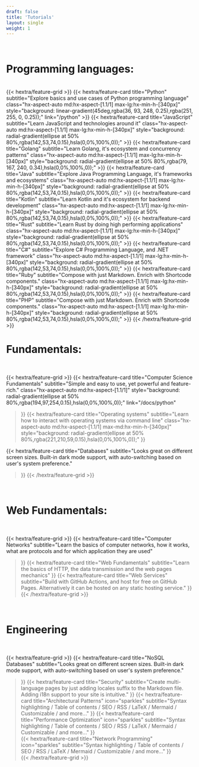 ```yaml
---
draft: false
title: 'Tutorials'
layout: single
weight: 1
---
```




<div class="hx-mt-6"></div>

<div class="hx-w-full hx-min-w-0 hx-max-w-6xl hx-px-6 hx-pt-4 md:hx-px-12">

<br/>
<h1> Programming languages: </h1>
<br/>
{{< hextra/feature-grid >}}
  {{< hextra/feature-card
    title="Python"
    subtitle="Explore basics and use cases of Python programming language"
    class="hx-aspect-auto md:hx-aspect-[1.1/1] max-lg:hx-min-h-[340px]"
    style="background: linear-gradient(45deg,rgba(36, 93, 248, 0.25),rgba(251, 255, 0, 0.25));"
    link="/python"
  >}}
  {{< hextra/feature-card
    title="JavaScript"
    subtitle="Learn JavaScript and technologies around it"
    class="hx-aspect-auto md:hx-aspect-[1.1/1] max-lg:hx-min-h-[340px]"
    style="background: radial-gradient(ellipse at 50% 80%,rgba(142,53,74,0.15),hsla(0,0%,100%,0));"
  >}}
  {{< hextra/feature-card
    title="Golang"
    subtitle="Learn Golang, it's ecosystem and concurrency patterns"
    class="hx-aspect-auto md:hx-aspect-[1.1/1] max-lg:hx-min-h-[340px]"
    style="background: radial-gradient(ellipse at 50% 80%,rgba(79, 167, 240, 0.34),hsla(0,0%,100%,0));"
  >}}
  {{< hextra/feature-card
    title="Java"
    subtitle="Explore Java Programming Language, it's frameworks and ecosystems"
    class="hx-aspect-auto md:hx-aspect-[1.1/1] max-lg:hx-min-h-[340px]"
    style="background: radial-gradient(ellipse at 50% 80%,rgba(142,53,74,0.15),hsla(0,0%,100%,0));"
  >}}
  {{< hextra/feature-card
    title="Kotlin"
    subtitle="Learn Kotlin and it's ecosystem for backend development"
    class="hx-aspect-auto md:hx-aspect-[1.1/1] max-lg:hx-min-h-[340px]"
    style="background: radial-gradient(ellipse at 50% 80%,rgba(142,53,74,0.15),hsla(0,0%,100%,0));"
  >}}      
  {{< hextra/feature-card
    title="Rust"
    subtitle="Learn Rust by doing high performing applications"
    class="hx-aspect-auto md:hx-aspect-[1.1/1] max-lg:hx-min-h-[340px]"
    style="background: radial-gradient(ellipse at 50% 80%,rgba(142,53,74,0.15),hsla(0,0%,100%,0));"
  >}} 
  {{< hextra/feature-card
    title="C#"
    subtitle="Explore C# Programming Language, and .NET framework"
    class="hx-aspect-auto md:hx-aspect-[1.1/1] max-lg:hx-min-h-[340px]"
    style="background: radial-gradient(ellipse at 50% 80%,rgba(142,53,74,0.15),hsla(0,0%,100%,0));"
  >}} 
  {{< hextra/feature-card
    title="Ruby"
    subtitle="Compose with just Markdown. Enrich with Shortcode components."
    class="hx-aspect-auto md:hx-aspect-[1.1/1] max-lg:hx-min-h-[340px]"
    style="background: radial-gradient(ellipse at 50% 80%,rgba(142,53,74,0.15),hsla(0,0%,100%,0));"
  >}}    
  {{< hextra/feature-card
    title="PHP"
    subtitle="Compose with just Markdown. Enrich with Shortcode components."
    class="hx-aspect-auto md:hx-aspect-[1.1/1] max-lg:hx-min-h-[340px]"
    style="background: radial-gradient(ellipse at 50% 80%,rgba(142,53,74,0.15),hsla(0,0%,100%,0));"
  >}}         
{{< /hextra/feature-grid >}}

<br />
<h1 class="hx-pb-2"> Fundamentals: </h1>
<br />

{{< hextra/feature-grid >}}
  {{< hextra/feature-card
    title="Computer Science Fundamentals"
    subtitle="Simple and easy to use, yet powerful and feature-rich."
    class="hx-aspect-auto md:hx-aspect-[1.1/1]"
    style="background: radial-gradient(ellipse at 50% 80%,rgba(194,97,254,0.15),hsla(0,0%,100%,0));"
    link="/docs/python"
  >}}
  {{< hextra/feature-card
    title="Operating systems"
    subtitle="Learn how to interact with operating systems via command line"
    class="hx-aspect-auto md:hx-aspect-[1.1/1] max-md:hx-min-h-[340px]"
    style="background: radial-gradient(ellipse at 50% 80%,rgba(221,210,59,0.15),hsla(0,0%,100%,0));"
  >}}

  {{< hextra/feature-card
    title="Databases"
    subtitle="Looks great on different screen sizes. Built-in dark mode support, with auto-switching based on user's system preference."
  >}}
{{< /hextra/feature-grid >}}

<br/>
<h1> Web Fundamentals: </h1>
<br/>

{{< hextra/feature-grid >}}
  {{< hextra/feature-card
    title="Computer Networks"
    subtitle="Learn the basics of computer networks, how it works, what are protocols and for which application they are used"
  >}}
  {{< hextra/feature-card
    title="Web Fundamentals"
    subtitle="Learn the basics of HTTP, the data transmission and the web pages mechanics"
  >}}
  {{< hextra/feature-card
    title="Web Services"
    subtitle="Build with GitHub Actions, and host for free on GitHub Pages. Alternatively it can be hosted on any static hosting service."
  >}}
{{< /hextra/feature-grid >}}

<br />
<h1>Engineering</h1>
<br />

{{< hextra/feature-grid >}}
  {{< hextra/feature-card
    title="NoSQL Databases"
    subtitle="Looks great on different screen sizes. Built-in dark mode support, with auto-switching based on user's system preference."
  >}}
  {{< hextra/feature-card
    title="Security"
    subtitle="Create multi-language pages by just adding locales suffix to the Markdown file. Adding i18n support to your site is intuitive."
  >}}
  {{< hextra/feature-card
    title="Architectural Patterns"
    icon="sparkles"
    subtitle="Syntax highlighting / Table of contents / SEO / RSS / LaTeX / Mermaid / Customizable / and more..."
  >}}
  {{< hextra/feature-card
    title="Performance Optimization"
    icon="sparkles"
    subtitle="Syntax highlighting / Table of contents / SEO / RSS / LaTeX / Mermaid / Customizable / and more..."
  >}}  
  {{< hextra/feature-card
    title="Network Programming"
    icon="sparkles"
    subtitle="Syntax highlighting / Table of contents / SEO / RSS / LaTeX / Mermaid / Customizable / and more..."
  >}}  
{{< /hextra/feature-grid >}}
</div>
